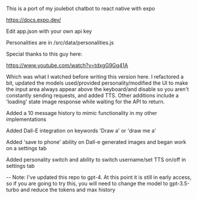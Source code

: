 This is a port of my joulebot chatbot to react native with expo

https://docs.expo.dev/

Edit app.json with your own api key

Personalities are in /src/data/personalities.js

Special thanks to this guy here:

https://www.youtube.com/watch?v=tdxgG9Gq41A

Which was what I watched before writing this version here.  I refactored a bit, updated the models used/provided personality/modified the UI to make the input area always appear above the keyboard/and disable so you aren't constantly sending requests, and added TTS.  Other additions include a 'loading' state image response while waiting for the API to return.

Added a 10 message history to mimic functionality in my other implementations

Added Dall-E integration on keywords 'Draw a' or 'draw me a'

Added 'save to phone' ability on Dall-e generated images and began work on a settings tab

Added personality switch and ability to switch username/set TTS on/off in settings tab

-- Note:  I've updated this repo to gpt-4.  At this point it is still in early access, so if you are going to try this, you will
need to change the model to gpt-3.5-turbo and reduce the tokens and max history
